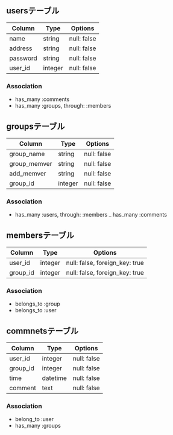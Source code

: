## usersテーブル

|Column|Type|Options|
|------|----|-------|
|name|string|null: false|
|address|string|null: false|
|password|string|null: false|
|user_id|integer|null: false|

### Association
- has_many :comments
- has_many :groups, through: :members

## groupsテーブル

|Column|Type|Options|
|------|----|-------|
|group_name|string|null: false|
|group_memver|string|null: false|
|add_memver|string|null: false|
|group_id|integer|null: false|

### Association
- has_many :users, through: :members
_ has_many :comments

## membersテーブル

|Column|Type|Options|
|------|----|-------|
|user_id|integer|null: false, foreign_key: true|
|group_id|integer|null: false, foreign_key: true|

### Association
- belongs_to :group
- belongs_to :user

## commnetsテーブル

|Column|Type|Options|
|------|----|-------|
|user_id|integer|null: false|
|group_id|integer|null: false|
|time|datetime|null: false|
|comment|text|null: false|

### Association
- belong_to :user
- has_many :groups